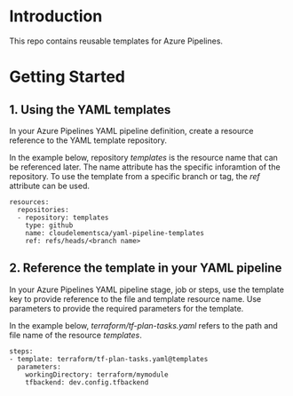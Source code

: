 # Introduction 
This repo contains reusable templates for Azure Pipelines. 

# Getting Started
## 1.	Using the YAML templates

In your Azure Pipelines YAML pipeline definition, create a resource reference to the YAML template repository.

In the example below, repository *templates* is the resource name that can be referenced later. The name attribute has the specific inforamtion of the repository. To use the template from a specific branch or tag, the *ref* attribute can be used.

```
resources:
  repositories:
  - repository: templates
    type: github
    name: cloudelementsca/yaml-pipeline-templates
    ref: refs/heads/<branch name>
```

## 2.	Reference the template in your YAML pipeline
In your Azure Pipelines YAML pipeline stage, job or steps, use the template key to provide reference to the file and template resource name. Use parameters to provide the required parameters for the template.

In the example below, *terraform/tf-plan-tasks.yaml* refers to the path and file name of the resource *templates*. 

```
steps:
- template: terraform/tf-plan-tasks.yaml@templates
  parameters:
    workingDirectory: terraform/mymodule
    tfbackend: dev.config.tfbackend
```
